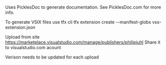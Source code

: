 Uses PicklesDoc to generate documentation.
See PicklesDoc.com for more info.

To generate VSIX files use tfx cli
tfx extension create --manifest-globs vss-extension.json

Upload from site https://marketplace.visualstudio.com/manage/publishers/philipjuhl
Share it to visualstudio.com acount

Verison needs to be updated for each upload
